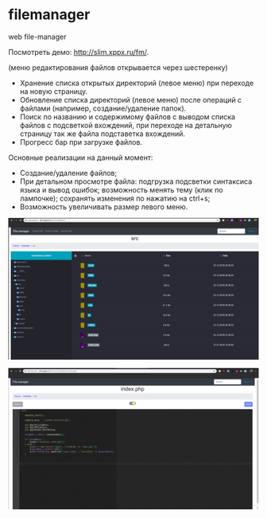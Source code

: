 # filemanager
web file-manager

Посмотреть демо: http://slim.xppx.ru/fm/.

(меню редактирования файлов открывается через шестеренку)

* Хранение списка открытых директорий (левое меню) при переходе на новую страницу.
* Обновление списка директорий (левое меню) после операций с файлами (например, создание/удаление папок).
* Поиск по названию и содержимому файлов с выводом списка файлов с подсветкой вхождений, при переходе на детальную страницу так же файла подставетка вхождений.
* Прогресс бар при загрузке файлов.
 
Основные реализации на данный момент:
* Создание/удаление файлов;
* При детальном просмотре файла:
    подгрузка подсветки синтаксиса языка и вывод ошибок;
    возможность менять тему (клик по лампочке);
    сохранять изменения по нажатию на ctrl+s;
* Возможность увеличивать размер левого меню.



!["обложка"](sections.jpg)

!["обложка"](detail.jpg)
